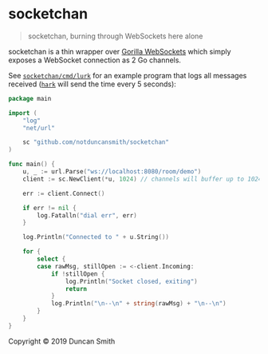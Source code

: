 # socketchan

> socketchan, burning through WebSockets here alone

socketchan is a thin wrapper over [Gorilla WebSockets](https://github.com/gorilla/websocket) which simply exposes a WebSocket connection as 2 Go channels.

See [`socketchan/cmd/lurk`](./cmd/lurk/main.go) for an example program that logs all messages received ([`hark`](./cmd/hark/main.go) will send the time every 5 seconds):

```go
package main

import (
	"log"
	"net/url"

	sc "github.com/notduncansmith/socketchan"
)

func main() {
	u, _ := url.Parse("ws://localhost:8080/room/demo")
	client := sc.NewClient(*u, 1024) // channels will buffer up to 1024 messages

	err := client.Connect()

	if err != nil {
		log.Fatalln("dial err", err)
	}

	log.Println("Connected to " + u.String())

	for {
		select {
		case rawMsg, stillOpen := <-client.Incoming:
			if !stillOpen {
				log.Println("Socket closed, exiting")
				return
			}
			log.Println("\n--\n" + string(rawMsg) + "\n--\n")
		}
	}
}
```

Copyright © 2019 Duncan Smith